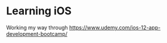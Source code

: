 Learning iOS
============

Working my way through https://www.udemy.com/ios-12-app-development-bootcamp/

